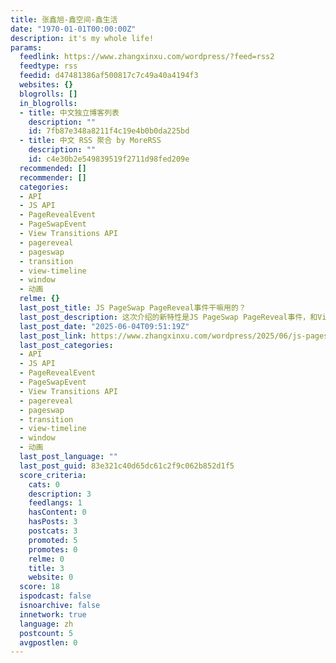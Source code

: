 ```yaml
---
title: 张鑫旭-鑫空间-鑫生活
date: "1970-01-01T00:00:00Z"
description: it's my whole life!
params:
  feedlink: https://www.zhangxinxu.com/wordpress/?feed=rss2
  feedtype: rss
  feedid: d47481386af500817c7c49a40a4194f3
  websites: {}
  blogrolls: []
  in_blogrolls:
  - title: 中文独立博客列表
    description: ""
    id: 7fb87e348a8211f4c19e4b0b0da225bd
  - title: 中文 RSS 聚合 by MoreRSS
    description: ""
    id: c4e30b2e549839519f2711d98fed209e
  recommended: []
  recommender: []
  categories:
  - API
  - JS API
  - PageRevealEvent
  - PageSwapEvent
  - View Transitions API
  - pagereveal
  - pageswap
  - transition
  - view-timeline
  - window
  - 动画
  relme: {}
  last_post_title: JS PageSwap PageReveal事件干嘛用的？
  last_post_description: 这次介绍的新特性是JS PageSwap PageReveal事件，和View Transitions API一同设计与支持的，有兴趣的了解下。
  last_post_date: "2025-06-04T09:51:19Z"
  last_post_link: https://www.zhangxinxu.com/wordpress/2025/06/js-pageswapevent/
  last_post_categories:
  - API
  - JS API
  - PageRevealEvent
  - PageSwapEvent
  - View Transitions API
  - pagereveal
  - pageswap
  - transition
  - view-timeline
  - window
  - 动画
  last_post_language: ""
  last_post_guid: 83e321c40d65dc61c2f9c062b852d1f5
  score_criteria:
    cats: 0
    description: 3
    feedlangs: 1
    hasContent: 0
    hasPosts: 3
    postcats: 3
    promoted: 5
    promotes: 0
    relme: 0
    title: 3
    website: 0
  score: 18
  ispodcast: false
  isnoarchive: false
  innetwork: true
  language: zh
  postcount: 5
  avgpostlen: 0
---
```

